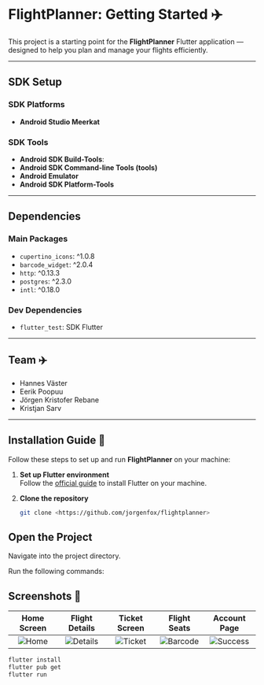# FlightPlanner: Getting Started ✈️

This project is a starting point for the **FlightPlanner** Flutter application — designed to help you plan and manage your flights efficiently.

---

## SDK Setup

### SDK Platforms
- **Android Studio Meerkat**

### SDK Tools
- **Android SDK Build-Tools**:  
- **Android SDK Command-line Tools (tools)**
- **Android Emulator**
- **Android SDK Platform-Tools**

---

## Dependencies

### Main Packages
- `cupertino_icons`: ^1.0.8
- `barcode_widget`: ^2.0.4
- `http`: ^0.13.3
- `postgres`: ^2.3.0
- `intl`: ^0.18.0

### Dev Dependencies
- `flutter_test`: SDK Flutter

---

## Team ✈️
- Hannes Väster
- Eerik Poopuu
- Jörgen Kristofer Rebane
- Kristjan Sarv

---

## Installation Guide 🚀

Follow these steps to set up and run **FlightPlanner** on your machine:

1. **Set up Flutter environment**  
   Follow the [official guide](https://flutter.dev/docs/get-started/install) to install Flutter on your machine.

2. **Clone the repository**  
   ```bash
   git clone <https://github.com/jorgenfox/flightplanner>

## Open the Project

Navigate into the project directory.

Run the following commands:

## Screenshots 📱

| Home Screen              | Flight Details            | Ticket Screen            | Flight Seats       | Account Page      |
|:------------------------:|:-------------------------:|:-------------------------:|:-------------------------:|:-------------------------:|
| ![Home](screenshots/home.png) | ![Details](screenshots/flights.png) | ![Ticket](screenshots/barcode.png) | ![Barcode](screenshots/seats.png) | ![Success](screenshots/account.png) |


```bash
flutter install
flutter pub get 
flutter run
